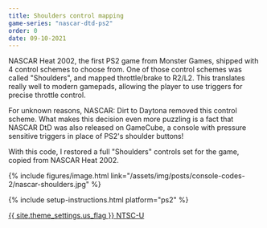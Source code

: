 ```yaml
---
title: Shoulders control mapping
game-series: "nascar-dtd-ps2"
order: 0
date: 09-10-2021
---
```


NASCAR Heat 2002, the first PS2 game from Monster Games, shipped with 4 control schemes to choose from.
One of those control schemes was called "Shoulders", and mapped throttle/brake to R2/L2.
This translates really well to modern gamepads, allowing the player to use triggers for precise throttle control.

For unknown reasons, NASCAR: Dirt to Daytona removed this control scheme.
What makes this decision even more puzzling is a fact that NASCAR DtD was also released on GameCube,
a console with pressure sensitive triggers in place of PS2's shoulder buttons!

With this code, I restored a full "Shoulders" controls set for the game, copied from NASCAR Heat 2002.

{% include figures/image.html link="/assets/img/posts/console-codes-2/nascar-shoulders.jpg" %}

{% include setup-instructions.html platform="ps2" %}

<a href="https://github.com/CookiePLMonster/Console-Cheat-Codes/blob/master/PS2/NASCAR%20Dirt%20to%20Daytona/Shoulders%20control%20mapping/2EA87CC5_shoulders.pnach" class="button" role="button" target="_blank">{{ site.theme_settings.us_flag }} NTSC-U</a>
